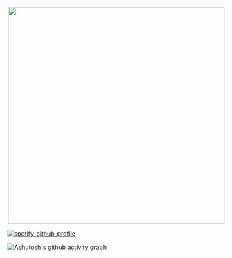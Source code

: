 <div align="center">
<img src="https://github.com/NyedsonLorran/Nyedsonlorran/assets/105567534/634bb931-1ca7-4a95-a103-838a079ca829" width="500px" />
</div>

[![spotify-github-profile](https://spotify-github-profile.vercel.app/api/view?uid=6n7cn18l2trc0t63r60lh39f0&cover_image=true&theme=novatorem&show_offline=false&background_color=121212&interchange=false&bar_color=53b14f&bar_color_cover=false)](https://github.com/kittinan/spotify-github-profile)



[![Ashutosh's github activity graph](https://github-readme-activity-graph.vercel.app/graph?username=nyedsonlorran&background_color=#&theme=react-dark&hide_border=true)](https://github.com/ashutosh00710/github-readme-activity-graph)
 ## 
 

  
